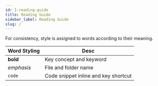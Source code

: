```yaml
---
id: 1-reading-guide
title: Reading Guide
sidebar_label: Reading Guide
slug: /
---
```


For consistency, style is assigned to words according to their meaning.

| Word Styling | Desc                                 |
| ------------ | ------------------------------------ |
| **bold**     | Key concept and keyword              |
| _emphasis_   | File and folder name                 |
| `code`       | Code snippet inline and key shortcut |

